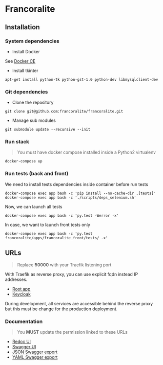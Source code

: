 # Francoralite

## Installation

### System dependencies


* Install Docker

See [Docker CE](https://docs.docker.com/install/#platform-support-matrix)

* Install tkinter

```
apt-get install python-tk python-gst-1.0 python-dev libmysqlclient-dev
```

### Git dependencies

* Clone the repository

```
git clone git@github.com:francoralite/francoralite.git
```

* Manage sub modules

```
git submodule update --recursive --init
```

### Run stack

> You must have docker compose installed inside a Python2 virtualenv

```
docker-compose up
```

### Run tests (back and front)

We need to install tests dependencies inside container before run tests

```
docker-compose exec app bash -c 'pip install --no-cache-dir .[tests]'
docker-compose exec app bash -c './scripts/deps_selenium.sh'
```

Now, we can launch all tests
```
docker-compose exec app bash -c 'py.test -Werror -x'
```

In case, we want to launch front tests only
```
docker-compose exec app bash -c 'py.test francoralite/apps/francoralite_front/tests/ -x'
```

## URLs

> Replace **50000** with your Traefik listening port

With Traefik as reverse proxy, you can use explicit fqdn instead IP addresses.

* [Root app](http://nginx.francoralite.localhost:50000)
* [Keycloak](http://keycloak.francoralite.localhost:50000)

During development, all services are accessible behind the reverse proxy but this must be change for the production deployment.

### Documentation

> You **MUST** update the permission linked to these URLs

* [Redoc UI](http://nginx.francoralite.localhost:50000/redoc/)
* [Swagger UI](http://nginx.francoralite.localhost:50000/swagger/)
* [JSON Swagger export](http://nginx.francoralite.localhost:50000/swagger.json)
* [YAML Swagger export](http://nginx.francoralite.localhost:50000/swagger.yaml)

